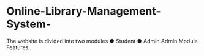 # Online-Library-Management-System-
The website is divided into two modules  ● Student  ● Admin  Admin Module Features .
